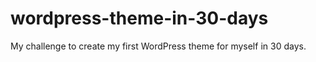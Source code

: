 wordpress-theme-in-30-days
==========================

My challenge to create my first WordPress theme for myself in 30 days.
